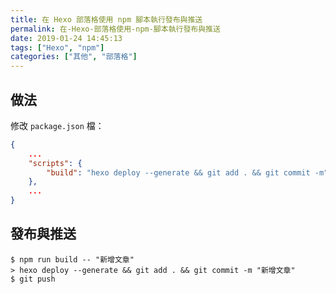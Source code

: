 ```yaml
---
title: 在 Hexo 部落格使用 npm 腳本執行發布與推送
permalink: 在-Hexo-部落格使用-npm-腳本執行發布與推送
date: 2019-01-24 14:45:13
tags: ["Hexo", "npm"]
categories: ["其他", "部落格"]
---
```


## 做法
修改 `package.json` 檔：
```JSON
{
    ...
    "scripts": {
        "build": "hexo deploy --generate && git add . && git commit -m"
    },
    ...
}
```

## 發布與推送
```
$ npm run build -- "新增文章"
> hexo deploy --generate && git add . && git commit -m "新增文章"
$ git push
```
